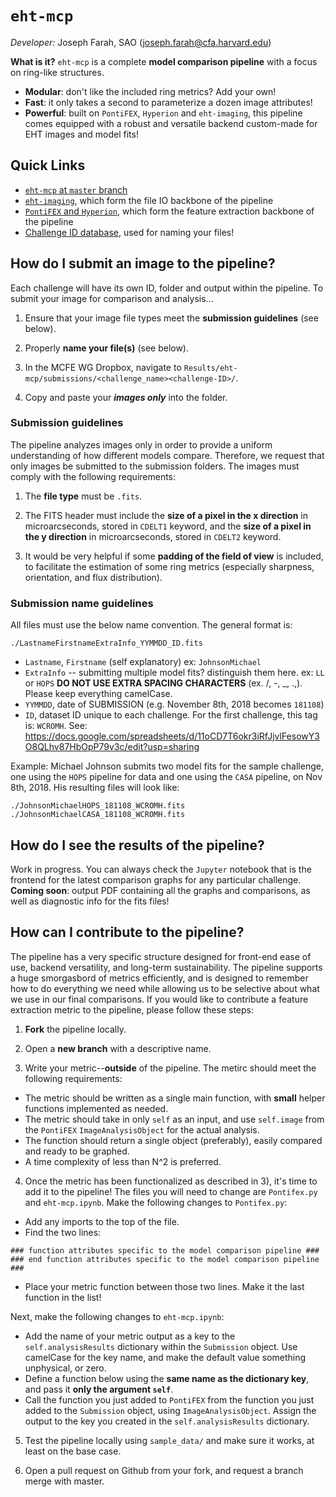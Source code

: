 # `eht-mcp` 

*Developer:* Joseph Farah, SAO (joseph.farah@cfa.harvard.edu)

**What is it?** `eht-mcp` is a complete **model comparison pipeline** with a focus on ring-like structures.

  - **Modular**: don't like the included ring metrics? Add your own!
  - **Fast**: it only takes a second to parameterize a dozen image attributes!
  - **Powerful**: built on `PontiFEX`, `Hyperion` and `eht-imaging`, this pipeline comes equipped with a robust and versatile backend custom-made for EHT images and model fits!


## Quick Links
 * [`eht-mcp` at `master` branch](https://github.com/sao-eht/model-comparison-pipeline)
 * [`eht-imaging`](https://github.com/achael/eht-imaging), which form the file IO backbone of the pipeline
 * [`PontiFEX` and `Hyperion`](https://github.com/sao-eht/pontifex), which form the feature extraction backbone of the pipeline
 * [Challenge ID database](https://docs.google.com/spreadsheets/d/11oCD7T6okr3iRfJjvlFesowY3O8QLhv87HbOpP79v3c/edit?usp=sharing), used for naming your files!

## How do I submit an image to the pipeline?
Each challenge will have its own ID, folder and output within the pipeline. To submit your image for comparison and analysis...

  1) Ensure that your image file types meet the **submission guidelines** (see below).
  
  2) Properly **name your file(s)** (see below).

  3) In the MCFE WG Dropbox, navigate to `Results/eht-mcp/submissions/<challenge_name><challenge-ID>/`. 

  4) Copy and paste your ***images only*** into the folder.

### Submission guidelines

The pipeline analyzes images only in order to provide a uniform understanding of how different models compare. Therefore, we request that only images be submitted to the submission folders. The images must comply with the following requirements:

  1) The **file type** must be `.fits`. 

  2) The FITS header must include the **size of a pixel in the x direction** in microarcseconds, stored in `CDELT1` keyword, and the **size of a pixel in the y direction** in microarcseconds, stored in `CDELT2` keyword. 

  3) It would be very helpful if some **padding of the field of view** is included, to facilitate the estimation of some ring metrics (especially sharpness, orientation, and flux distribution).

### Submission name guidelines

All files must use the below name convention. The general format is:

```
./LastnameFirstnameExtraInfo_YYMMDD_ID.fits
```

 * `Lastname`, `Firstname` (self explanatory) ex: `JohnsonMichael`
 * `ExtraInfo` -- submitting multiple model fits? distinguish them here. ex: `LL` or `HOPS` **DO NOT USE EXTRA SPACING CHARACTERS** (ex. /, -, _, .,). Please keep everything camelCase.
 * `YYMMDD`, date of SUBMISSION (e.g. November 8th, 2018 becomes `181108`)
 * `ID`, dataset ID unique to each challenge. For the first challenge, this tag is: `WCROMH`. See: https://docs.google.com/spreadsheets/d/11oCD7T6okr3iRfJjvlFesowY3O8QLhv87HbOpP79v3c/edit?usp=sharing

Example: Michael Johnson submits two model fits for the sample challenge, one using the `HOPS` pipeline for data and one using the `CASA` pipeline, on Nov 8th, 2018. His resulting files will look like:

```
./JohnsonMichaelHOPS_181108_WCROMH.fits
./JohnsonMichaelCASA_181108_WCROMH.fits
``` 

## How do I see the results of the pipeline?

Work in progress. You can always check the `Jupyter` notebook that is the frontend for the latest comparison graphs for any particular challenge. **Coming soon**: output PDF containing all the graphs and comparisons, as well as diagnostic info for the fits files!


## How can I contribute to the pipeline?

The pipeline has a very specific structure designed for front-end ease of use, backend versatility, and long-term sustainability. The pipeline supports a huge smorgasbord of metrics efficiently, and is designed to remember how to do everything we need while allowing us to be selective about what we use in our final comparisons. If you would like to contribute a feature extraction metric to the pipeline, please follow these steps:

  1) **Fork** the pipeline locally. 

  2) Open a **new branch** with a descriptive name. 

  3) Write your metric--**outside** of the pipeline. The metirc should meet the following requirements:

  * The metric should be written as a single main function, with **small** helper functions implemented as needed. 
  * The metric should take in only `self` as an input, and use `self.image` from the `PontiFEX` `ImageAnalysisObject` for the actual analysis. 
  * The function should return a single object (preferably), easily compared and ready to be graphed. 
  * A time complexity of less than N^2 is preferred. 

4) Once the metric has been functionalized as described in 3), it's time to add it to the pipeline! The files you will need to change are `Pontifex.py` and `eht-mcp.ipynb`. Make the following changes to `Pontifex.py`:

* Add any imports to the top of the file.
* Find the two lines: 

```
### function attributes specific to the model comparison pipeline ###
### end function attributes specific to the model comparison pipeline ###
```
* Place your metric function between those two lines. Make it the last function in the list!

Next, make the following changes to `eht-mcp.ipynb`:

* Add the name of your metric output as a key to the `self.analysisResults` dictionary within the `Submission` object. Use camelCase for the key name, and make the default value something unphysical, or zero. 
* Define a function below using the **same name as the dictionary key**, and pass it **only the argument `self`**.
* Call the function you just added to `PontiFEX` from the function you just added to the `Submission` object, using `ImageAnalysisObject`. Assign the output to the key you created in the `self.analysisResults` dictionary. 

5) Test the pipeline locally using `sample_data/` and make sure it works, at least on the base case. 

6) Open a pull request on Github from your fork, and request a branch merge with master.